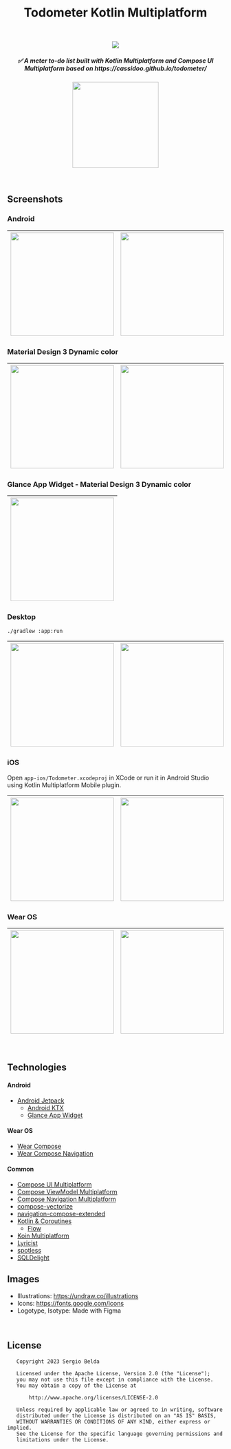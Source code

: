 <h1 align="center">Todometer Kotlin Multiplatform</h1></br>

<p align="center">
  <a href="https://github.com/serbelga/ToDometer_Multiplatform/actions/workflows/build.yml" target="_blank">
    <img src="https://github.com/serbelga/ToDometer_Kotlin_Multiplatform/actions/workflows/build.yml/badge.svg">
  </a>
</p>

<h5 align="center">
✅ A meter to-do list built with Kotlin Multiplatform and Compose UI Multiplatform based on https://cassidoo.github.io/todometer/
</h5>

<a target="_blank" href="https://play.google.com/store/apps/details?id=dev.sergiobelda.todometer">
<p align="center">
<img width="200" src="https://play.google.com/intl/en_us/badges/static/images/badges/en_badge_web_generic.png">
</p>
</a>

<br/>

## Screenshots

### Android

| <img width="240" src="./screenshots/android/home.png" /> | <img width="240" src="./screenshots/android/add_task.png" /> | <img width="240" src="./screenshots/android/delete_task.gif" /> |
|----------------------------------------------------------|--------------------------------------------------------------|-----------------------------------------------------------------|

### Material Design 3 Dynamic color

| <img width="240" src="./screenshots/android/drawer_dark_dynamic_color.png" /> | <img width="240" src="./screenshots/android/home_dark_dynamic_color.png" /> | <img width="240" src="./screenshots/android/home_light_dynamic_color.png" /> | <img width="240" src="./screenshots/android/add_task_dark_dynamic_color.png" /> |
|-------------------------------------------------------------------------------|-----------------------------------------------------------------------------|------------------------------------------------------------------------------|---------------------------------------------------------------------------------|

### Glance App Widget - Material Design 3 Dynamic color

| <img width="240" src="./screenshots/android/widget_dynamic_color.png" /> |
|--------------------------------------------------------------------------|

### Desktop

`./gradlew :app:run`

| <img width="240" src="./screenshots/desktop/home.png" /> | <img width="240" src="./screenshots/desktop/add_task.png" /> |
|----------------------------------------------------------|--------------------------------------------------------------|

### iOS

Open `app-ios/Todometer.xcodeproj` in XCode or run it in Android Studio using Kotlin Multiplatform Mobile plugin.

| <img width="240" src="./screenshots/ios/home_dark.png" /> | <img width="240" src="./screenshots/ios/add_task_dark.png" /> |
|-----------------------------------------------------------|---------------------------------------------------------------|

### Wear OS

| <img width="240" src="./screenshots/wearos/home.png" /> | <img width="240" src="./screenshots/wearos/tasks.png" /> | <img width="240" src="./screenshots/wearos/task.png" /> | <img width="240" src="./screenshots/wearos/delete_task_list.png" /> | <img width="240" src="./screenshots/wearos/delete_task.png" /> |
|---------------------------------------------------------|----------------------------------------------------------|---------------------------------------------------------|---------------------------------------------------------------------|----------------------------------------------------------------|

<br/>

## Technologies

#### Android

* [Android Jetpack](https://developer.android.com/jetpack)
    * [Android KTX](https://developer.android.com/kotlin/ktx)
    * [Glance App Widget](https://developer.android.com/jetpack/androidx/releases/glance)

#### Wear OS

* [Wear Compose](https://developer.android.com/jetpack/androidx/releases/wear-compose)
* [Wear Compose Navigation](https://developer.android.com/reference/kotlin/androidx/wear/compose/navigation/package-summary)

#### Common

* [Compose UI Multiplatform](https://www.jetbrains.com/lp/compose-multiplatform/)
* [Compose ViewModel Multiplatform](https://www.jetbrains.com/help/kotlin-multiplatform-dev/compose-lifecycle.html)
* [Compose Navigation Multiplatform](https://www.jetbrains.com/help/kotlin-multiplatform-dev/compose-navigation-routing.html)
* [compose-vectorize](https://github.com/serbelga/compose-vectorize)
* [navigation-compose-extended](https://github.com/serbelga/navigation-compose-extended)
* [Kotlin & Coroutines](https://kotlinlang.org/docs/coroutines-overview.html)
    * [Flow](https://kotlinlang.org/docs/flow.html)
* [Koin Multiplatform](https://insert-koin.io/docs/reference/koin-mp/kmp)
* [Lyricist](https://github.com/adrielcafe/lyricist)
* [spotless](https://github.com/diffplug/spotless)
* [SQLDelight](https://cashapp.github.io/sqldelight/)

## Images

- Illustrations: https://undraw.co/illustrations
- Icons: https://fonts.google.com/icons
- Logotype, Isotype: Made with Figma

<br/>

## License

```
   Copyright 2023 Sergio Belda

   Licensed under the Apache License, Version 2.0 (the "License");
   you may not use this file except in compliance with the License.
   You may obtain a copy of the License at

       http://www.apache.org/licenses/LICENSE-2.0

   Unless required by applicable law or agreed to in writing, software
   distributed under the License is distributed on an "AS IS" BASIS,
   WITHOUT WARRANTIES OR CONDITIONS OF ANY KIND, either express or implied.
   See the License for the specific language governing permissions and
   limitations under the License.
```

